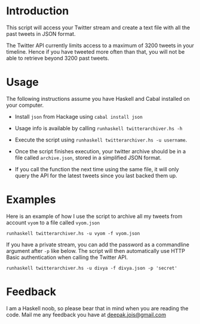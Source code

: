 # Introduction

This script will access your Twitter stream and create a text
file with all the past tweets in JSON format.

The Twitter API currently limits access to a maximum of 3200 tweets in your
timeline. Hence if you have tweeted more often than that, you will not be able
to retrieve beyond 3200 past tweets.

# Usage

The following instructions assume you have Haskell and Cabal installed on your computer.

* Install `json` from Hackage using `cabal install json`

* Usage info is available by calling `runhaskell twitterarchiver.hs -h`

* Execute the script using `runhaskell twitterarchiver.hs -u username`. 

* Once the script finishes execution, your twitter archive should be in a file
  called `archive.json`, stored in a simplified JSON format. 

* If you call the function the next time using the same file, it will only query
  the API for the latest tweets since you last backed them up.

# Examples

Here is an example of how I use the script to archive all my tweets from 
account `vyom` to a file called `vyom.json`

    runhaskell twitterarchiver.hs -u vyom -f vyom.json

If you have a private stream, you can add the password as a commandline
argument after `-p` like below. The script will then automatically use HTTP
Basic authentication when calling the Twitter API.

    runhaskell twitterarchiver.hs -u divya -f divya.json -p 'secret'        

# Feedback

I am a Haskell noob, so please bear that in mind when you are reading the
code. Mail me any feedback you have at deepak.jois@gmail.com
